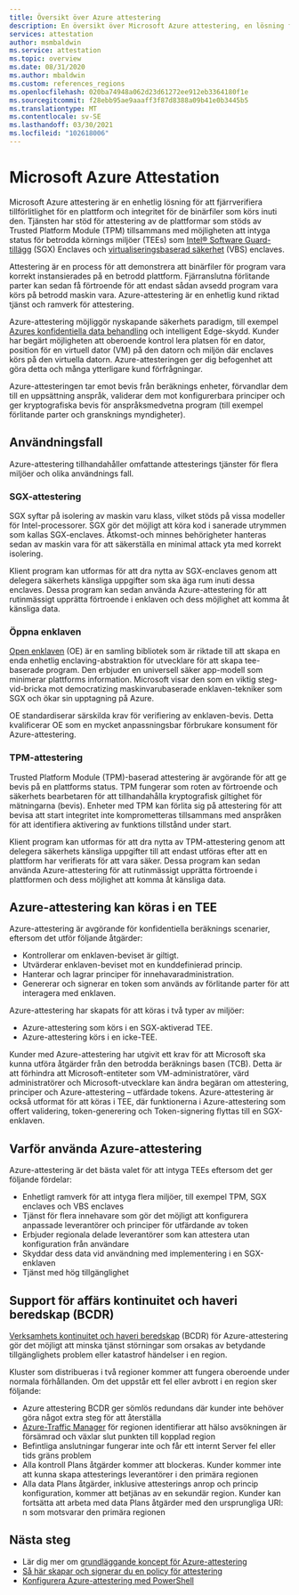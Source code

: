 ```yaml
---
title: Översikt över Azure attestering
description: En översikt över Microsoft Azure attestering, en lösning för att intyga betrodda körnings miljöer (TEEs)
services: attestation
author: msmbaldwin
ms.service: attestation
ms.topic: overview
ms.date: 08/31/2020
ms.author: mbaldwin
ms.custom: references_regions
ms.openlocfilehash: 020ba74948a062d23d61272ee912eb3364180f1e
ms.sourcegitcommit: f28ebb95ae9aaaff3f87d8388a09b41e0b3445b5
ms.translationtype: MT
ms.contentlocale: sv-SE
ms.lasthandoff: 03/30/2021
ms.locfileid: "102618006"
---
```

# <a name="microsoft-azure-attestation"></a>Microsoft Azure Attestation 

Microsoft Azure attestering är en enhetlig lösning för att fjärrverifiera tillförlitlighet för en plattform och integritet för de binärfiler som körs inuti den. Tjänsten har stöd för attestering av de plattformar som stöds av Trusted Platform Module (TPM) tillsammans med möjligheten att intyga status för betrodda körnings miljöer (TEEs) som [Intel® Software Guard-tillägg](https://www.intel.com/content/www/us/en/architecture-and-technology/software-guard-extensions.html) (SGX) Enclaves och [virtualiseringsbaserad säkerhet](/windows-hardware/design/device-experiences/oem-vbs) (VBS) enclaves. 

Attestering är en process för att demonstrera att binärfiler för program vara korrekt instansierades på en betrodd plattform. Fjärranslutna förlitande parter kan sedan få förtroende för att endast sådan avsedd program vara körs på betrodd maskin vara. Azure-attestering är en enhetlig kund riktad tjänst och ramverk för attestering.

Azure-attestering möjliggör nyskapande säkerhets paradigm, till exempel [Azures konfidentiella data behandling](../confidential-computing/overview.md) och intelligent Edge-skydd. Kunder har begärt möjligheten att oberoende kontrol lera platsen för en dator, position för en virtuell dator (VM) på den datorn och miljön där enclaves körs på den virtuella datorn. Azure-attesteringen ger dig befogenhet att göra detta och många ytterligare kund förfrågningar.

Azure-attesteringen tar emot bevis från beräknings enheter, förvandlar dem till en uppsättning anspråk, validerar dem mot konfigurerbara principer och ger kryptografiska bevis för anspråksmedvetna program (till exempel förlitande parter och gransknings myndigheter).

## <a name="use-cases"></a>Användningsfall

Azure-attestering tillhandahåller omfattande attesterings tjänster för flera miljöer och olika användnings fall.

### <a name="sgx-attestation"></a>SGX-attestering

SGX syftar på isolering av maskin varu klass, vilket stöds på vissa modeller för Intel-processorer. SGX gör det möjligt att köra kod i sanerade utrymmen som kallas SGX-enclaves. Åtkomst-och minnes behörigheter hanteras sedan av maskin vara för att säkerställa en minimal attack yta med korrekt isolering.

Klient program kan utformas för att dra nytta av SGX-enclaves genom att delegera säkerhets känsliga uppgifter som ska äga rum inuti dessa enclaves. Dessa program kan sedan använda Azure-attestering för att rutinmässigt upprätta förtroende i enklaven och dess möjlighet att komma åt känsliga data.

### <a name="open-enclave"></a>Öppna enklaven
[Open enklaven](https://openenclave.io/sdk/) (OE) är en samling bibliotek som är riktade till att skapa en enda enhetlig enclaving-abstraktion för utvecklare för att skapa tee-baserade program. Den erbjuder en universell säker app-modell som minimerar plattforms information. Microsoft visar den som en viktig steg-vid-bricka mot democratizing maskinvarubaserade enklaven-tekniker som SGX och ökar sin upptagning på Azure.

OE standardiserar särskilda krav för verifiering av enklaven-bevis. Detta kvalificerar OE som en mycket anpassningsbar förbrukare konsument för Azure-attestering.

### <a name="tpm-attestation"></a>TPM-attestering 

Trusted Platform Module (TPM)-baserad attestering är avgörande för att ge bevis på en plattforms status. TPM fungerar som roten av förtroende och säkerhets bearbetaren för att tillhandahålla kryptografisk giltighet för mätningarna (bevis). Enheter med TPM kan förlita sig på attestering för att bevisa att start integritet inte komprometteras tillsammans med anspråken för att identifiera aktivering av funktions tillstånd under start. 

Klient program kan utformas för att dra nytta av TPM-attestering genom att delegera säkerhets känsliga uppgifter till att endast utföras efter att en plattform har verifierats för att vara säker. Dessa program kan sedan använda Azure-attestering för att rutinmässigt upprätta förtroende i plattformen och dess möjlighet att komma åt känsliga data.

## <a name="azure-attestation-can-run-in-a-tee"></a>Azure-attestering kan köras i en TEE

Azure-attestering är avgörande för konfidentiella beräknings scenarier, eftersom det utför följande åtgärder:

- Kontrollerar om enklaven-beviset är giltigt.
- Utvärderar enklaven-beviset mot en kunddefinierad princip.
- Hanterar och lagrar principer för innehavaradministration.
- Genererar och signerar en token som används av förlitande parter för att interagera med enklaven.

Azure-attestering har skapats för att köras i två typer av miljöer:
- Azure-attestering som körs i en SGX-aktiverad TEE.
- Azure-attestering körs i en icke-TEE.

Kunder med Azure-attestering har utgivit ett krav för att Microsoft ska kunna utföra åtgärder från den betrodda beräknings basen (TCB). Detta är att förhindra att Microsoft-entiteter som VM-administratörer, värd administratörer och Microsoft-utvecklare kan ändra begäran om attestering, principer och Azure-attestering – utfärdade tokens. Azure-attestering är också utformat för att köras i TEE, där funktionerna i Azure-attestering som offert validering, token-generering och Token-signering flyttas till en SGX-enklaven.

## <a name="why-use-azure-attestation"></a>Varför använda Azure-attestering

Azure-attestering är det bästa valet för att intyga TEEs eftersom det ger följande fördelar: 

- Enhetligt ramverk för att intyga flera miljöer, till exempel TPM, SGX enclaves och VBS enclaves 
- Tjänst för flera innehavare som gör det möjligt att konfigurera anpassade leverantörer och principer för utfärdande av token
- Erbjuder regionala delade leverantörer som kan attestera utan konfiguration från användare
- Skyddar dess data vid användning med implementering i en SGX-enklaven
- Tjänst med hög tillgänglighet 

## <a name="business-continuity-and-disaster-recovery-bcdr-support"></a>Support för affärs kontinuitet och haveri beredskap (BCDR)

[Verksamhets kontinuitet och haveri beredskap](../best-practices-availability-paired-regions.md) (BCDR) för Azure-attestering gör det möjligt att minska tjänst störningar som orsakas av betydande tillgänglighets problem eller katastrof händelser i en region.

Kluster som distribueras i två regioner kommer att fungera oberoende under normala förhållanden. Om det uppstår ett fel eller avbrott i en region sker följande:

- Azure attestering BCDR ger sömlös redundans där kunder inte behöver göra något extra steg för att återställa
- [Azure-Traffic Manager](../traffic-manager/index.yml) för regionen identifierar att hälso avsökningen är försämrad och växlar slut punkten till kopplad region
- Befintliga anslutningar fungerar inte och får ett internt Server fel eller tids gräns problem
- Alla kontroll Plans åtgärder kommer att blockeras. Kunder kommer inte att kunna skapa attesterings leverantörer i den primära regionen
- Alla data Plans åtgärder, inklusive attesterings anrop och princip konfiguration, kommer att betjänas av en sekundär region. Kunder kan fortsätta att arbeta med data Plans åtgärder med den ursprungliga URI: n som motsvarar den primära regionen

## <a name="next-steps"></a>Nästa steg
- Lär dig mer om [grundläggande koncept för Azure-attestering](basic-concepts.md)
- [Så här skapar och signerar du en policy för attestering](author-sign-policy.md)
- [Konfigurera Azure-attestering med PowerShell](quickstart-powershell.md)
